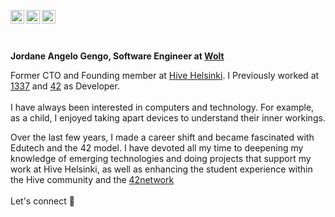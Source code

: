 [<img align="left" alt="jgengo | LinkedIn" width="22px" src="https://cdn.simpleicons.org/linkedin/black/white" />](https://www.linkedin.com/in/jordane-gengo)
[<img align="left" alt="jgengo | X" width="22px" src="https://cdn.simpleicons.org/x/black/white" />](https://twitter.com/intent/follow?screen_name=jordanegengo)
[<img align="left" alt="jgengo | Instagram" width="22px" src="https://cdn.simpleicons.org/instagram/black/white" />](https://www.instagram.com/jordane_gengo/)
<br/><br/><br/>

<b>Jordane Angelo Gengo, Software Engineer at <a href="https://https://careers.wolt.com/en" target="_blank" rel="noopener noreferrer">Wolt</a></b>

Former CTO and Founding member at <a href="https://www.hive.fi" target="_blank" rel="noopener noreferrer">Hive Helsinki</a>. I Previously worked at <a href="https://1337.ma/" target="_blank" rel="noopener noreferrer">1337</a> and <a href="https://42.fr/en/homepage/" target="_blank" rel="noopener noreferrer">42</a> as Developer.<br><br>
I have always been interested in computers and technology. For example, as a child, I enjoyed taking apart devices to understand their inner workings.<br>

Over the last few years, I made a career shift and became fascinated with Edutech and the 42 model. I have devoted all my time to deepening my knowledge of emerging technologies and doing projects that support my work at Hive Helsinki, as well as enhancing the student experience within the Hive community and the <a href='https://www.42network.org/' target='_blank' rel='noopener noreferrer'>42network</a>
<br><br>
Let's connect 🤝
</div>

